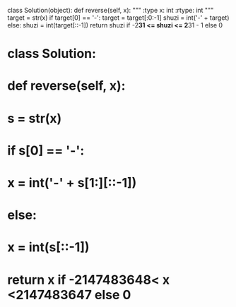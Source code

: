 class Solution(object):
    def reverse(self, x):
        """
        :type x: int
        :rtype: int
        """
        target = str(x)
        if target[0] == '-':
            target = target[:0:-1]
            shuzi = int('-' + target)
        else:
            shuzi = int(target[::-1])
        return shuzi if -2**31 <= shuzi <= 2**31 - 1 else 0

# class Solution:
#     def reverse(self, x):
#         s = str(x)
#         if s[0] == '-':
#             x = int('-' + s[1:][::-1])
#         else:
#             x = int(s[::-1])
#         return x if -2147483648< x <2147483647 else 0
